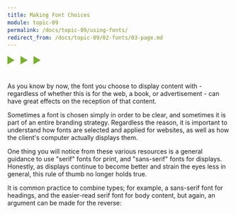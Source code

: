 ```yaml
---
title: Making Font Choices
module: topic-09
permalink: /docs/topic-09/using-fonts/
redirect_from: /docs/topic-09/02-fonts/03-page.md
---
```


<img src="./../../../img/arrow-divider.svg" style="width: 75px; border: none; margin: 0px 0 20px 0" />

As you know by now, the font you choose to display content with - regardless of whether this is for the web, a book, or advertisement - can have great effects on the reception of that content.

Sometimes a font is chosen simply in order to be clear, and sometimes it is part of an entire branding strategy. Regardless the reason, it is important to understand how fonts are selected and applied for websites, as well as how the client's computer actually displays them.

One thing you will notice from these various resources is a general guidance to use "serif" fonts for print, and "sans-serif" fonts for displays. Honestly, as displays continue to become better and strain the eyes less in general, this rule of thumb no longer holds true.

It is common practice to combine types; for example, a sans-serif font for headings, and the easier-read serif font for body content, but again, an argument can be made for the reverse:


<div class="codepen-embed">
  <p data-height="400" data-theme-id="30567" data-slug-hash="wjBZPX" data-default-tab="css,result" data-user="Media-Ed-Online" data-embed-version="2" data-pen-title="[Topic-09] Font Combinations" class="codepen"></p>
</div>
